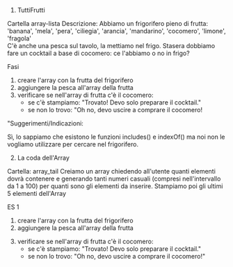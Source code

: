 1. TuttiFrutti

Cartella array-lista
Descrizione:
Abbiamo un frigorifero pieno di frutta: 'banana', 'mela', 'pera', 'ciliegia', 'arancia', 'mandarino', 'cocomero', 'limone', 'fragola'  
C'è anche una pesca sul tavolo, la mettiamo nel frigo.
Stasera dobbiamo fare un cocktail a base di cocomero: ce l'abbiamo o no in frigo?

Fasi
1. creare l'array con la frutta del frigorifero
2. aggiungere la pesca all'array della frutta
3. verificare se nell'array di frutta c'è il cocomero:
    - se c'è stampiamo: "Trovato! Devo solo preparare il cocktail."
    - se non lo trovo: "Oh no, devo uscire a comprare il cocomero!

"Suggerimenti/Indicazioni:

Sì, lo sappiamo che esistono le funzioni includes() e indexOf() ma noi non le vogliamo utilizzare per cercare nel frigorifero.

2. La coda dell'Array

Cartella: array_tail
Creiamo  un array chiedendo all'utente quanti elementi dovrà contenere e
generando tanti numeri casuali (compresi nell'intervallo da 1 a 100) per quanti sono gli elementi da inserire.
Stampiamo poi gli ultimi 5 elementi dell'Array

<!-- ---.-.-.-.-.-.-.-.-.-.-.-.-.-.-.-.-.-.-.-.-.-.-.-.-.-.-.-.-.-.-.-.-.-.-.-.-.-.-.-.-.- -->

ES 1
1. creare l'array con la frutta del frigorifero
2. aggiungere la pesca all'array della frutta
<!-- per aggiungere un elemento ho usato push che serve per aggiungere elemento a un array esistente -->
3. verificare se nell'array di frutta c'è il cocomero:
   - se c'è stampiamo: "Trovato! Devo solo preparare il cocktail."
   - se non lo trovo: "Oh no, devo uscire a comprare il cocomero!"